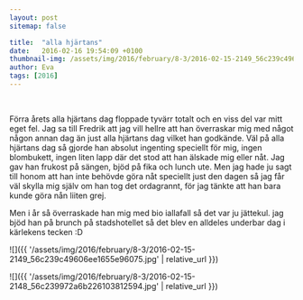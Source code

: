 ```yaml
---
layout: post
sitemap: false

title:  "alla hjärtans"
date:   2016-02-16 19:54:09 +0100
thumbnail-img: /assets/img/2016/february/8-3/2016-02-15-2149_56c239c49606ee1655e96075.jpg
author: Eva
tags: [2016]
---
```


 




Förra årets alla hjärtans dag floppade tyvärr totalt och en viss del var mitt eget fel. Jag sa till Fredrik att jag vill hellre att han överraskar mig med något någon annan dag än just alla hjärtans dag vilket han godkände. Väl på alla hjärtans dag så gjorde han absolut ingenting speciellt för mig, ingen blombukett, ingen liten lapp där det stod att han älskade mig eller nåt. Jag gav han frukost på sängen, bjöd på fika och lunch ute. Men jag hade ju sagt till honom att han inte behövde göra nåt speciellt just den dagen så jag får väl skylla mig själv om han tog det ordagrannt, för jag tänkte att han bara kunde göra nån liiten grej. 

Men i år så överraskade han mig med bio iallafall så det var ju jättekul. jag bjöd han på brunch på stadshotellet så det blev en alldeles underbar dag i kärlekens tecken :D

![]({{ '/assets/img/2016/february/8-3/2016-02-15-2149_56c239c49606ee1655e96075.jpg'  | relative_url }})

![]({{ '/assets/img/2016/february/8-3/2016-02-15-2148_56c239972a6b226103812594.jpg'  | relative_url }})


